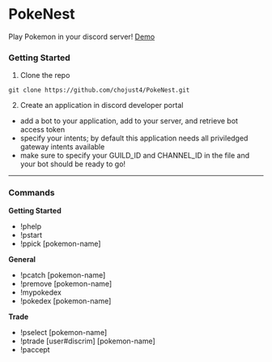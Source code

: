 # PokeNest
Play Pokemon in your discord server! [Demo](https://www.youtube.com/watch?v=d8lWpJGphdc&t=1s&ab_channel=RockyINACTIVE)

### Getting Started
1. Clone the repo
```
git clone https://github.com/chojust4/PokeNest.git
```
2. Create an application in discord developer portal
- add a bot to your application, add to your server, and retrieve bot access token
- specify your intents; by default this application needs all priviledged gateway intents available
- make sure to specify your GUILD_ID and CHANNEL_ID in the file and your bot should be ready to go!

<hr/>

### Commands

**Getting Started**
- !phelp
- !pstart 
- !ppick [pokemon-name]

**General**
- !pcatch [pokemon-name]
- !premove [pokemon-name]
- !mypokedex 
- !pokedex [pokemon-name]

**Trade**
- !pselect [pokemon-name]
- !ptrade [user#discrim] [pokemon-name]
- !paccept 

